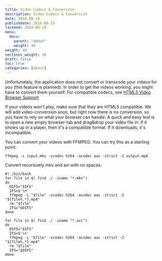 ```yaml
---
title: Video Codecs & Conversion
description: Video Codecs & Conversion
date: 2018-08-19
publishdate: 2018-08-19
lastmod: 2018-08-19
menu:
  docs:
    parent: "about"
    weight: 40
weight: 40
sections_weight: 40
draft: false
toc: true
categories: [about]
---
```


Unfortunately, the application does not convert or transcode your videos for you (this feature is planned).
In order to get the videos working, you might have to convert them yourself. 
For compatible codecs, see [HTML5 Video Browser Support](https://en.wikipedia.org/wiki/HTML5_video#Browser_support)

If your videos won't play, make sure that they are HTML5 compatible. 
We will add video-conversion soon, but right now there is no conversion, so you have to rely on what your browser can handle.
A quick and easy test is to open a new empty browser-tab and drag&drop your video file in. 
If it shows up in a player, then it's a compatible format. If it downloads, it's incompatible.

You can convert your videos with FFMPEG. You can try this as a starting point: 

```
ffmpeg -i input.mkv -vcodec h264 -acodec aac -strict -2 output.mp4
```

Convert recursively mkv and avi with no spaces.

```
#! /bin/bash
for file in $( find ./ -iname "*.mkv")
do
  OIFS="$IFS"
  IFS=$'\n'
  ffmpeg -i "$file" -vcodec h264 -acodec aac -strict -2 "${file%.*}.mp4"
  rm "$file"
  IFS="$OIFS"
done

for file in $( find ./ -iname "*.avi")
do
  OIFS="$IFS"
  IFS=$'\n'
  ffmpeg -i "$file" -vcodec h264 -acodec aac -strict -2 "${file%.*}.mp4"
  rm "$file"
  IFS="$OIFS"
done
```
